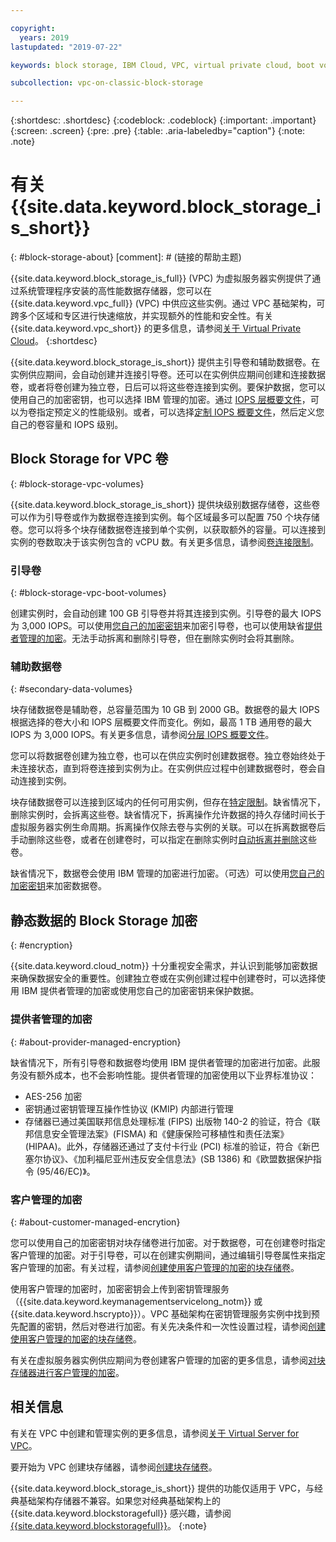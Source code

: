 ```yaml
---

copyright:
  years: 2019
lastupdated: "2019-07-22"

keywords: block storage, IBM Cloud, VPC, virtual private cloud, boot volume, data volume, volume, data storage, virtual server instance, instance, IOPS, HPCS, Key Protect

subcollection: vpc-on-classic-block-storage

---
```

{:shortdesc: .shortdesc}
{:codeblock: .codeblock}
{:important: .important}
{:screen: .screen}
{:pre: .pre}
{:table: .aria-labeledby="caption"}
{:note: .note}

# 有关 {{site.data.keyword.block_storage_is_short}}
{: #block-storage-about}
[comment]: # (链接的帮助主题)

{{site.data.keyword.block_storage_is_full}} (VPC) 为虚拟服务器实例提供了通过系统管理程序安装的高性能数据存储器，您可以在 {{site.data.keyword.vpc_full}} (VPC) 中供应这些实例。通过 VPC 基础架构，可跨多个区域和专区进行快速缩放，并实现额外的性能和安全性。有关 {{site.data.keyword.vpc_short}} 的更多信息，请参阅[关于 Virtual Private Cloud](/docs/vpc-on-classic?topic=vpc-on-classic-about)。
{:shortdesc}

{{site.data.keyword.block_storage_is_short}} 提供主引导卷和辅助数据卷。在实例供应期间，会自动创建并连接引导卷。还可以在实例供应期间创建和连接数据卷，或者将卷创建为独立卷，日后可以将这些卷连接到实例。要保护数据，您可以使用自己的加密密钥，也可以选择 IBM 管理的加密。通过 [IOPS 层概要文件](/docs/vpc-on-classic-block-storage?topic=vpc-on-classic-block-storage-block-storage-profiles#tiers)，可以为卷指定预定义的性能级别。或者，可以选择[定制 IOPS 概要文件](/docs/vpc-on-classic-block-storage?topic=vpc-on-classic-block-storage-block-storage-profiles#custom)，然后定义您自己的卷容量和 IOPS 级别。

## Block Storage for VPC 卷
{: #block-storage-vpc-volumes}

{{site.data.keyword.block_storage_is_short}} 提供块级别数据存储卷，这些卷可以作为引导卷或作为数据卷连接到实例。每个区域最多可以配置 750 个块存储卷。您可以将多个块存储数据卷连接到单个实例，以获取额外的容量。可以连接到实例的卷数取决于该实例包含的 vCPU 数。有关更多信息，请参阅[卷连接限制](/docs/vpc-on-classic-block-storage?topic=vpc-on-classic-block-storage-attaching-block-storage#vol-attach-limits)。

### 引导卷
{: #block-storage-vpc-boot-volumes}

创建实例时，会自动创建 100 GB 引导卷并将其连接到实例。引导卷的最大 IOPS 为 3,000 IOPS。可以使用[您自己的加密密钥](#about-customer-managed-encrytion)来加密引导卷，也可以使用缺省[提供者管理的加密](#about-provider-managed-encryption)。无法手动拆离和删除引导卷，但在删除实例时会将其删除。

### 辅助数据卷
{: #secondary-data-volumes}

块存储数据卷是辅助卷，总容量范围为 10 GB 到 2000 GB。数据卷的最大 IOPS 根据选择的卷大小和 IOPS 层概要文件而变化。例如，最高 1 TB 通用卷的最大 IOPS 为 3,000 IOPS。有关更多信息，请参阅[分层 IOPS 概要文件](/docs/vpc-on-classic-block-storage?topic=vpc-on-classic-block-storage-block-storage-profiles#tiers)。

您可以将数据卷创建为独立卷，也可以在供应实例时创建数据卷。独立卷始终处于未连接状态，直到将卷连接到实例为止。在实例供应过程中创建数据卷时，卷会自动连接到实例。  

块存储数据卷可以连接到区域内的任何可用实例，但存在[特定限制](/docs/vpc-on-classic-block-storage?topic=vpc-on-classic-block-storage-attaching-block-storage#vol-attach-limits)。缺省情况下，删除实例时，会拆离这些卷。缺省情况下，拆离操作允许数据的持久存储时间长于虚拟服务器实例生命周期。拆离操作仅除去卷与实例的关联。可以在拆离数据卷后手动删除这些卷，或者在创建卷时，可以指定在删除实例时[自动拆离并删除](/docs/vpc-on-classic-block-storage?topic=vpc-on-classic-block-storage-managing-block-storage#auto-delete)这些卷。

缺省情况下，数据卷会使用 IBM 管理的加密进行加密。（可选）可以使用[您自己的加密密钥](#about-customer-managed-encrytion)来加密数据卷。

## 静态数据的 Block Storage 加密
{: #encryption}

{{site.data.keyword.cloud_notm}} 十分重视安全需求，并认识到能够加密数据来确保数据安全的重要性。创建独立卷或在实例创建过程中创建卷时，可以选择使用 IBM 提供者管理的加密或使用您自己的加密密钥来保护数据。  

### 提供者管理的加密
{: #about-provider-managed-encryption}

缺省情况下，所有引导卷和数据卷均使用 IBM 提供者管理的加密进行加密。此服务没有额外成本，也不会影响性能。提供者管理的加密使用以下业界标准协议：

* AES-256 加密
* 密钥通过密钥管理互操作性协议 (KMIP) 内部进行管理
* 存储器已通过美国联邦信息处理标准 (FIPS) 出版物 140-2 的验证，符合《联邦信息安全管理法案》(FISMA) 和《健康保险可移植性和责任法案》(HIPAA)。此外，存储器还通过了支付卡行业 (PCI) 标准的验证，符合《新巴塞尔协议》、《加利福尼亚州违反安全信息法》(SB 1386) 和《欧盟数据保护指令 (95/46/EC)》。

### 客户管理的加密
{: #about-customer-managed-encrytion}

您可以使用自己的加密密钥对块存储卷进行加密。对于数据卷，可在创建卷时指定客户管理的加密。对于引导卷，可以在创建实例期间，通过编辑引导卷属性来指定客户管理的加密。有关过程，请参阅[创建使用客户管理的加密的块存储卷](/docs/vpc-on-classic-block-storage?topic=vpc-on-classic-block-storage-block-storage-encryption)。

使用客户管理的加密时，加密密钥会上传到密钥管理服务（{{site.data.keyword.keymanagementservicelong_notm}} 或 {{site.data.keyword.hscrypto}}）。VPC 基础架构在密钥管理服务实例中找到预先配置的密钥，然后对卷进行加密。有关先决条件和一次性设置过程，请参阅[创建使用客户管理的加密的块存储卷](/docs/vpc-on-classic-block-storage?topic=vpc-on-classic-block-storage-block-storage-encryption)。

有关在虚拟服务器实例供应期间为卷创建客户管理的加密的更多信息，请参阅[对块存储器进行客户管理的加密](/docs/vpc-on-classic-vsi?topic=vpc-on-classic-vsi-storage#customer-managed-encryption-keys)。

## 相关信息

有关在 VPC 中创建和管理实例的更多信息，请参阅[关于 Virtual Server for VPC](/docs/vpc-on-classic-vsi?topic=vpc-on-classic-vsi-virtual-private-cloud#virtual-private-cloud)。

要开始为 VPC 创建块存储器，请参阅[创建块存储卷](/docs/vpc-on-classic-block-storage?topic=vpc-on-classic-block-storage-creating-block-storage#creating-block-storage)。

{{site.data.keyword.block_storage_is_short}} 提供的功能仅适用于 VPC，与经典基础架构存储器不兼容。如果您对经典基础架构上的 {{site.data.keyword.blockstoragefull}} 感兴趣，请参阅 [{{site.data.keyword.blockstoragefull}}](/docs/infrastructure/BlockStorage?topic=BlockStorage-About)。
{:note}
